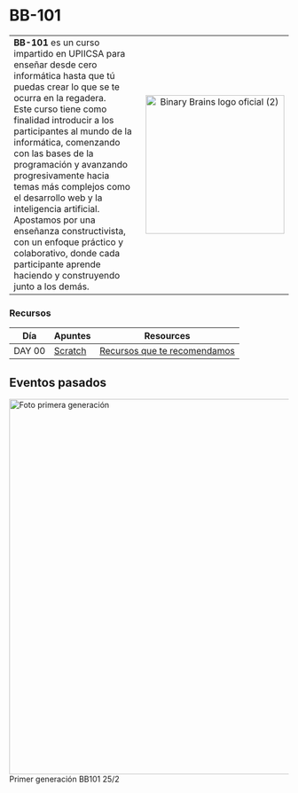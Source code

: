 # BB-101
<table>
  <tr>   
    <td width="60%">
      <b>BB-101</b> es un curso impartido en UPIICSA para enseñar desde cero informática hasta que tú puedas crear lo que se te ocurra en la regadera.  
      <br>
      Este curso tiene como finalidad introducir a los participantes al mundo de la informática, comenzando con las bases de la programación y avanzando progresivamente hacia temas más complejos como el desarrollo web y la inteligencia artificial.  
      <br>
      Apostamos por una enseñanza constructivista, con un enfoque práctico y colaborativo, donde cada participante aprende haciendo y construyendo junto a los demás.
    </td>
    <td align="center" width="40%">
      <img width="250" height="250" alt="Binary Brains logo oficial (2)" src="https://github.com/user-attachments/assets/ad2e8a92-23e8-49eb-b903-96b55fe13968" />
    </td>
 
  </tr>
</table>


### Recursos  
| Día | Apuntes | Resources |
|---|---|---|
| DAY 00 | [Scratch](https://untalbry.notion.site/DAY-00-1a07125838b9809f882edbf7c725fdbe?pvs=74) | [Recursos que te recomendamos](https://untalbry.notion.site/24f7125838b9801485d7fd7c3b85b435?v=24f7125838b9800b8861000c9fd59e51&pvs=74) | 

## Eventos pasados
<img width="1281" height="677" alt="Foto primera generación" src="https://github.com/user-attachments/assets/90a981fd-34a1-4856-802d-9c98acdaf0a4" />
Primer generación BB101 25/2 
